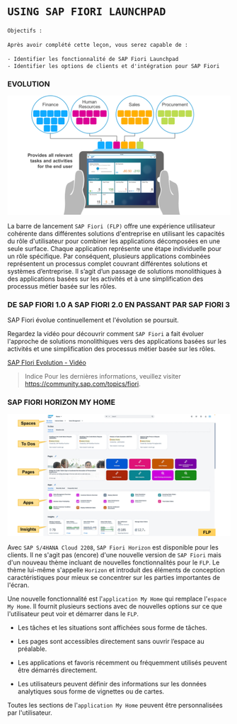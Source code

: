 # **`USING SAP FIORI LAUNCHPAD`**

    Objectifs :

    Après avoir complété cette leçon, vous serez capable de :

    - Identifier les fonctionnalité de SAP Fiori Launchpad
    - Identifier les options de clients et d'intégration pour SAP Fiori

### **EVOLUTION**

![](../../99%20-%20Ressources/01_Basics%20of%20SAP%20Fiori%20-%2002_SAP%20Fiori%20Launchpad%20-%2001_Using%20SAP%20Fiori%20Launchpad%20-%2001.png)

La barre de lancement `SAP Fiori (FLP)` offre une expérience utilisateur cohérente dans différentes solutions d'entreprise en utilisant les capacités du rôle d'utilisateur pour combiner les applications décomposées en une seule surface. Chaque application représente une étape individuelle pour un rôle spécifique. Par conséquent, plusieurs applications combinées représentent un processus complet couvrant différentes solutions et systèmes d’entreprise. Il s’agit d’un passage de solutions monolithiques à des applications basées sur les activités et à une simplification des processus métier basée sur les rôles.

### **DE SAP FIORI 1.0 A SAP FIORI 2.0 EN PASSANT PAR SAP FIORI 3**

SAP Fiori évolue continuellement et l'évolution se poursuit.

Regardez la vidéo pour découvrir comment `SAP Fiori` a fait évoluer l'approche de solutions monolithiques vers des applications basées sur les activités et une simplification des processus métier basée sur les rôles.

[SAP FIori Evolution - Vidéo](https://learning.sap.com/learning-journey/learn-the-basics-of-sap-fiori/using-sap-fiori-launchpad_a9103226-f903-4afb-b471-c07be29c59e3)

> Indice
> Pour les dernières informations, veuillez visiter
> https://community.sap.com/topics/fiori.

### **SAP FIORI HORIZON MY HOME**

![](../../99%20-%20Ressources/01_Basics%20of%20SAP%20Fiori%20-%2002_SAP%20Fiori%20Launchpad%20-%2001_Using%20SAP%20Fiori%20Launchpad%20-%2002.png)

Avec `SAP S/4HANA Cloud 2208`, `SAP Fiori Horizon` est disponible pour les clients. Il ne s'agit pas (encore) d'une nouvelle version de `SAP Fiori` mais d'un nouveau thème incluant de nouvelles fonctionnalités pour le `FLP`. Le thème lui-même s'appelle `Horizon` et introduit des éléments de conception caractéristiques pour mieux se concentrer sur les parties importantes de l'écran.

Une nouvelle fonctionnalité est l'`application My Home` qui remplace l'`espace My Home`. Il fournit plusieurs sections avec de nouvelles options sur ce que l'utilisateur peut voir et démarrer dans le `FLP`.

- Les tâches et les situations sont affichées sous forme de tâches.

- Les pages sont accessibles directement sans ouvrir l’espace au préalable.

- Les applications et favoris récemment ou fréquemment utilisés peuvent être démarrés directement.

- Les utilisateurs peuvent définir des informations sur les données analytiques sous forme de vignettes ou de cartes.

Toutes les sections de l'`application My Home` peuvent être personnalisées par l'utilisateur.
